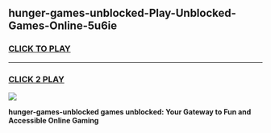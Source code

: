 
## hunger-games-unblocked-Play-Unblocked-Games-Online-5u6ie
<h3>
<a href="https://premium76.site?title=hunger-games-unblocked&ref=25A">CLICK TO PLAY</a></h3>
<hr>

<h3>
<a href="https://premium76.site?title=hunger-games-unblocked&ref=25A">CLICK 2 PLAY</a>
  
</h3>

<a href="https://premium76.site?title=hunger-games-unblocked&ref=25A"><img src="https://clearcache.store/games.png"></a>


**hunger-games-unblocked games unblocked: Your Gateway to Fun and Accessible Online Gaming**
